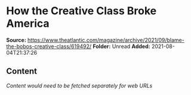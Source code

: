 # How the Creative Class Broke America

**Source:** https://www.theatlantic.com/magazine/archive/2021/09/blame-the-bobos-creative-class/619492/
**Folder:** Unread
**Added:** 2021-08-04T21:37:26




## Content
*Content would need to be fetched separately for web URLs*
